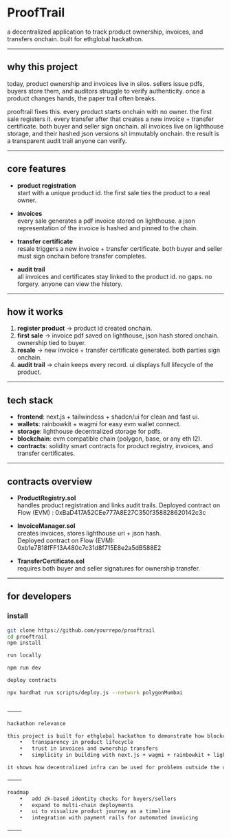 # ProofTrail

a decentralized application to track product ownership, invoices, and transfers onchain. built for ethglobal hackathon.

---

## why this project

today, product ownership and invoices live in silos. sellers issue pdfs, buyers store them, and auditors struggle to verify authenticity. once a product changes hands, the paper trail often breaks.  

prooftrail fixes this. every product starts onchain with no owner. the first sale registers it. every transfer after that creates a new invoice + transfer certificate. both buyer and seller sign onchain. all invoices live on lighthouse storage, and their hashed json versions sit immutably onchain. the result is a transparent audit trail anyone can verify.

---

## core features

- **product registration**  
  start with a unique product id. the first sale ties the product to a real owner.  

- **invoices**  
  every sale generates a pdf invoice stored on lighthouse. a json representation of the invoice is hashed and pinned to the chain.  

- **transfer certificate**  
  resale triggers a new invoice + transfer certificate. both buyer and seller must sign onchain before transfer completes.  

- **audit trail**  
  all invoices and certificates stay linked to the product id. no gaps. no forgery. anyone can view the history.  

---

## how it works

1. **register product** → product id created onchain.  
2. **first sale** → invoice pdf saved on lighthouse, json hash stored onchain. ownership tied to buyer.  
3. **resale** → new invoice + transfer certificate generated. both parties sign onchain.  
4. **audit trail** → chain keeps every record. ui displays full lifecycle of the product.  

---

## tech stack

- **frontend**: next.js + tailwindcss + shadcn/ui for clean and fast ui.  
- **wallets**: rainbowkit + wagmi for easy evm wallet connect.  
- **storage**: lighthouse decentralized storage for pdfs.  
- **blockchain**: evm compatible chain (polygon, base, or any eth l2).  
- **contracts**: solidity smart contracts for product registry, invoices, and transfer certificates.  

---

## contracts overview

- **ProductRegistry.sol**  
  handles product registration and links audit trails.
  Deployed contract on Flow (EVM) : 0xBaD417A52CEe777A8E27C350f358828620142c3c 

- **InvoiceManager.sol**  
  creates invoices, stores lighthouse uri + json hash.  
  Deployed contract on Flow (EVM): 0xb1e7B18fFF13A480c7c31d8f715E8e2a5dB588E2


- **TransferCertificate.sol**  
  requires both buyer and seller signatures for ownership transfer.  

---

## for developers

### install
```bash
git clone https://github.com/yourrepo/prooftrail
cd prooftrail
npm install

run locally

npm run dev

deploy contracts

npx hardhat run scripts/deploy.js --network polygonMumbai


⸻

hackathon relevance

this project is built for ethglobal hackathon to demonstrate how blockchain can solve a real pain:
	•	transparency in product lifecycle
	•	trust in invoices and ownership transfers
	•	simplicity in building with next.js + wagmi + rainbowkit + lighthouse

it shows how decentralized infra can be used for problems outside the usual defi space: supply chains, luxury goods, secondary markets, and even digital assets with real-world ties.

⸻

roadmap
	•	add zk-based identity checks for buyers/sellers
	•	expand to multi-chain deployments
	•	ui to visualize product journey as a timeline
	•	integration with payment rails for automated invoicing

⸻
